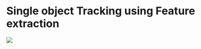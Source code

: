 # **Single object Tracking using Feature extraction**



![
](https://lh3.googleusercontent.com/ZfnbX3tESAV0JrPYWeisgvqBNj_ZQUhGLMPP4svVY3Qr4aCAgI35Iicg-2yc7jPina5ttodolyU "car")